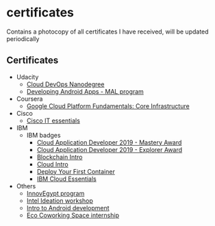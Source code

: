 # certificates
Contains a photocopy of all certificates I have received, will be updated periodically 

## Certificates
- Udacity
  - [Cloud DevOps Nanodegree](https://github.com/atefhares/certificates/blob/master/Udacity/Cloud%20DevOps%20Engineer%20Nanodegree.pdf)
  - [Developing Android Apps - MAL program](https://github.com/atefhares/certificates/blob/master/Udacity/Mobile%20Application%20Lunchpad%20-%20Udacity.jpg)
- Coursera
  - [Google Cloud Platform Fundamentals: Core Infrastructure](https://github.com/atefhares/certificates/blob/master/Coursera%20/Google%20Cloud%20Platform%20Fundamentals:%20Core%20Infrastructure.pdf)
- Cisco
  - [Cisco IT essentials](https://github.com/atefhares/certificates/blob/master/Cisco/Cisco%20IT%20essentials%20.jpg)
- IBM
  - IBM badges
    - [Cloud Application Developer 2019 - Mastery Award](https://github.com/atefhares/certificates/blob/master/IBM/Cloud%20Application%20Developer%202019%20-%20Mastery%20Award.pdf)
    - [Cloud Application Developer 2019 - Explorer Award](https://github.com/atefhares/certificates/blob/master/IBM/Cloud%20Application%20Developer%202019%20-%20Explorer%20Award.pdf)
    - [Blockchain Intro](https://github.com/atefhares/certificates/blob/master/IBM/Blockchain%20Intro.pdf)
    - [Cloud Intro](https://github.com/atefhares/certificates/blob/master/IBM/Cloud%20Intro.pdf)
    - [Deploy Your First Container](https://github.com/atefhares/certificates/blob/master/IBM/Deploy%20Your%20First%20Container.pdf)
    - [IBM Cloud Essentials](https://github.com/atefhares/certificates/blob/master/IBM/IBM%20Cloud%20Essentials.pdf)
- Others
  - [InnovEgypt program](https://github.com/atefhares/certificates/blob/master/Others/InnovEgypt.jpg)
  - [Intel Ideation workshop](https://github.com/atefhares/certificates/blob/master/Others/Intel%20Ideation%20workshop.jpg)
  - [Intro to Android development](https://github.com/atefhares/certificates/blob/master/Others/Intro%20to%20Android%20development.jpg)
  - [Eco Coworking Space internship](https://github.com/atefhares/certificates/blob/master/Others/Eco%20coworking%20space%20internship.jpg)

